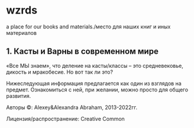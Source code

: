 # wzrds
a place for our books and materials./место для наших книг и иных материалов

## 1. Касты и Варны в современном мире
«Все МЫ знаем», что деление на касты/классы – это средневековье, дикость и мракобесие. Но вот так ли это? 

Нижеследующая информация предлагается как один из взглядов на предмет. Ознакомиться с ней, при желании, можно просто для общего развития.  

Авторы ©: Alexey&Alexandra Abraham, 2013-2022гг. 

Лицензия/распространение: Creative Common


